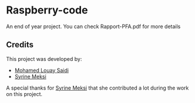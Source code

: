 # Raspberry-code
An end of year project.
You can check Rapport-PFA.pdf for more details

## Credits

This project was developed by:
- [Mohamed Louay Saidi](https://github.com/MohamedLouaySaidi)
- [Syrine Meksi](https://github.com/MeksiSyrine)

A special thanks for [Syrine Meksi](https://github.com/MeksiSyrine) that she contributed a lot during the work on this project.
